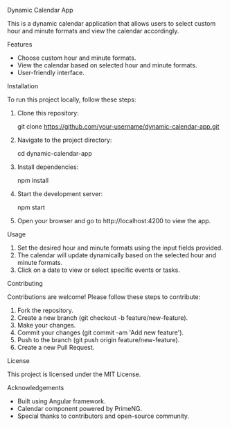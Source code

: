 Dynamic Calendar App

This is a dynamic calendar application that allows users to select custom hour and minute formats and view the calendar accordingly.

Features

- Choose custom hour and minute formats.
- View the calendar based on selected hour and minute formats.
- User-friendly interface.

Installation

To run this project locally, follow these steps:

1. Clone this repository:

   git clone https://github.com/your-username/dynamic-calendar-app.git

2. Navigate to the project directory:

   cd dynamic-calendar-app

3. Install dependencies:

   npm install

4. Start the development server:

   npm start

5. Open your browser and go to http://localhost:4200 to view the app.

Usage

1. Set the desired hour and minute formats using the input fields provided.
2. The calendar will update dynamically based on the selected hour and minute formats.
3. Click on a date to view or select specific events or tasks.

Contributing

Contributions are welcome! Please follow these steps to contribute:

1. Fork the repository.
2. Create a new branch (git checkout -b feature/new-feature).
3. Make your changes.
4. Commit your changes (git commit -am 'Add new feature').
5. Push to the branch (git push origin feature/new-feature).
6. Create a new Pull Request.

License

This project is licensed under the MIT License.

Acknowledgements

- Built using Angular framework.
- Calendar component powered by PrimeNG.
- Special thanks to contributors and open-source community.
